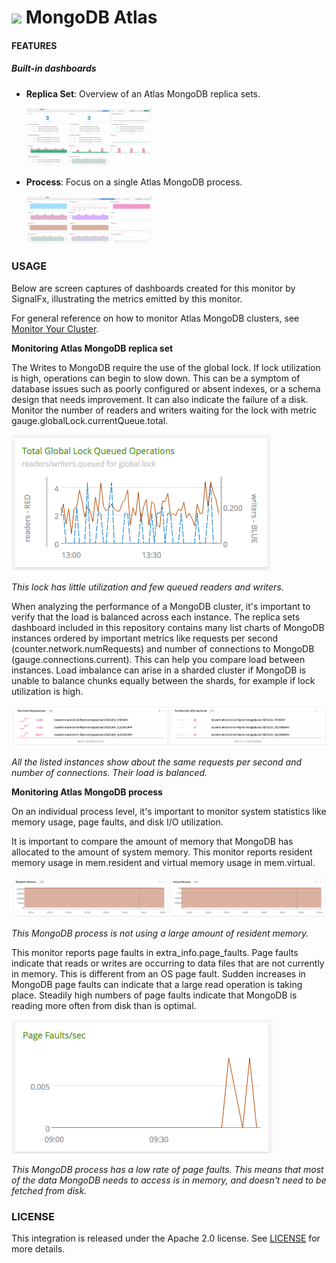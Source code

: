 # ![](https://github.com/signalfx/integrations/blob/master/mongodb-atlas/img/integrations_mongodb.png) MongoDB Atlas

#### FEATURES

##### Built-in dashboards

- **Replica Set**: Overview of an Atlas MongoDB replica sets.

  [<img src='./img/dashboard_atlas_mongodb_replicaset.png' width=200px>](./img/dashboard_atlas_mongodb_replicaset.png)

- **Process**: Focus on a single Atlas MongoDB process.

  [<img src='./img/dashboard_atlas_mongodb_process.png' width=200px>](./img/dashboard_atlas_mongodb_process.png)


### USAGE

Below are screen captures of dashboards created for this monitor by SignalFx, illustrating the metrics emitted by this monitor.

For general reference on how to monitor Atlas MongoDB clusters, see <a target="_blank" href="https://docs.atlas.mongodb.com/monitoring-alerts/#monitor-your-cluster">Monitor Your Cluster</a>.

**Monitoring Atlas MongoDB replica set**

The 
Writes to MongoDB require the use of the global lock. If lock utilization is high, operations can begin to slow down. This can be a symptom of database issues such as poorly configured or absent indexes, or a schema design that needs improvement. It can also indicate the failure of a disk. Monitor the number of readers and writers waiting for the lock with metric gauge.globalLock.currentQueue.total.

![lock queue](././img/lock_queue.png)

*This lock has little utilization and few queued readers and writers.*

When analyzing the performance of a MongoDB cluster, it's important to verify that the load is balanced across each instance. The replica sets dashboard included in this repository contains many list charts of MongoDB instances ordered by important metrics like requests per second (counter.network.numRequests) and number of connections to MongoDB (gauge.connections.current). This can help you compare load between instances. Load imbalance can arise in a sharded cluster if MongoDB is unable to balance chunks equally between the shards, for example if lock utilization is high.

![top hosts by requests and connections](././img/top_hosts_by_requests.png)

*All the listed instances show about the same requests per second and number of connections. Their load is balanced.*

**Monitoring Atlas MongoDB process**

On an individual process level, it's important to monitor system statistics like memory usage, page faults, and disk I/O utilization.

It is important to compare the amount of memory that MongoDB has allocated to the amount of system memory. This monitor reports resident memory usage in mem.resident and virtual memory usage in mem.virtual.

![Memory statistics from MongoDB](././img/mongodb_memory.png)

*This MongoDB process is not using a large amount of resident memory.*

This monitor reports page faults in extra\_info.page\_faults. Page faults indicate that reads or writes are occurring to data files that are not currently in memory. This is different from an OS page fault. Sudden increases in MongoDB page faults can indicate that a large read operation is taking place. Steadily high numbers of page faults indicate that MongoDB is reading more often from disk than is optimal.

![Page fault statistics from MongoDB](././img/mongodb_page_faults.png)

*This MongoDB process has a low rate of page faults. This means that most of the data MongoDB needs to access is in memory, and doesn't need to be fetched from disk.*

### LICENSE

This integration is released under the Apache 2.0 license. See [LICENSE](./LICENSE) for more details.

